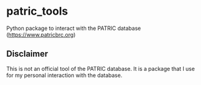 # patric_tools
Python package to interact with the PATRIC database (https://www.patricbrc.org)

Disclaimer
--
This is not an official tool of the PATRIC database. It is a package that I use for my personal interaction with the database.
